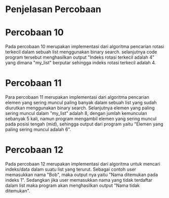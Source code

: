 # Penjelasan Percobaan 
# Percobaan 10 
Pada percobaan 10 merupakan implementasi dari algoritma pencarian rotasi terkecil dalam sebuah list menggunakan binary search. selanjutnya code program tersebut menghasilkan output "Indeks rotasi terkecil adalah 4" yang dimana "my_list" berputar sehingga indeks rotasi terkecil adalah 4.

# Percobaan 11
Para percobaan 11 merupakan implementasi dari algoritma pencarian elemen yang sering muncul paling banyak dalam sebuah list yang sudah diurutkan menggunakan binary search. Selanjutnya elemen yang paling sering muncul dalam "my_list" adalah 8, dengan jumlah kemunculan sebanyak 5 kali, namun program mengambil elemen yang sering muncul pada posisi tengah (mid), sehingga output dari program yaitu "Elemen yang paling sering muncul adalah 6".

# Percobaan 12
Pada percobaan 12 merupakan implementasi dari algoritma untuk mencari indeks/data dalam suatu list yang terurut. Sebagai contoh user memasukkan nama "Bob", maka output nya yaitu "Nama ditemukan pada indeks  1". Sedangkan jika user memasukkan nama yang tidak terdaftar dalam list maka program akan menghasilkan output "Nama tidak ditemukan". 
